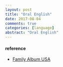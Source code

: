 ```yaml
---
layout: post
title: "Oral English"
date: 2017-08-04
comments: true
categories: [language]
abstract: "Oral English"
---
```



#### reference
* [Family Album USA](https://www.youtube.com/playlist?list=PLowkndEmwPgE57kFWmlvkQx18jM3peaVq)
